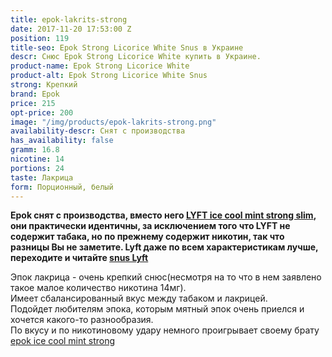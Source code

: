 ```yaml
---
title: epok-lakrits-strong
date: 2017-11-20 17:53:00 Z
position: 119
title-seo: Epok Strong Licorice White Snus в Украине
descr: Снюс Epok Strong Licorice White купить в Украине.
product-name: Epok Strong Licorice White
product-alt: Epok Strong Licorice White Snus
strong: Крепкий
brand: Epok
price: 215
opt-price: 200
image: "/img/products/epok-lakrits-strong.png"
availability-descr: Снят с производства
has_availability: false
gramm: 16.8
nicotine: 14
portions: 24
taste: Лакрица
form: Порционный, белый
---
```


**Epok снят с производства, вместо него [LYFT ice cool mint strong slim](/lyft-strong-ice-cool-mint-slim-all-white), они практически идентичны, за исключением того что LYFT не содержит табака, но по прежнему содержит никотин, так что разницы Вы не заметите. Lyft даже по всем характеристикам лучше, переходите и читайте [snus Lyft](/lyft-strong-ice-cool-mint-slim-all-white)**

Эпок лакрица - очень крепкий снюс(несмотря на то что в нем заявлено такое малое количество никотина 14мг).<br> Имеет сбалансированный вкус между табаком и лакрицей.<br>
Подойдет любителям эпока, которым мятный эпок очень приелся и хочется какого-то разнообразия.<br>
По вкусу и по никотиновому удару немного проигрывает своему брату [epok ice cool mint strong](/epok-strong-ice-cool-mint)